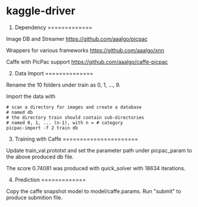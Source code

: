 # kaggle-driver

1. Dependency
=============

Image DB and Streamer
https://github.com/aaalgo/picpac

Wrappers for various frameworks
https://github.com/aaalgo/xnn

Caffe with PicPac support
https://github.com/aaalgo/caffe-picpac

2. Data Import
==============

Rename the 10 folders under train as 0, 1, ..., 9.

Import the data with 

```
# scan a directory for images and create a database
# named db
# the directory train should contain sub-directories
# named 0, 1, ... (n-1), with n = # category
picpac-import -f 2 train db
```

3. Training with Caffe
======================

Update train_val.prototxt and set the parameter path
under picpac_param to the above produced db file.

The score 0.74081 was produced with quick_solver with 18634 iterations.

4. Prediction
=============

Copy the caffe snapshot model to model/caffe.params.
Run "submit" to produce submition file.

